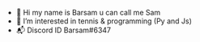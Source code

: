 - 👋 Hi my name is Barsam u can call me Sam
- 👀 I’m interested in tennis & programming (Py and Js)
- 📬 Discord ID Barsam#6347
